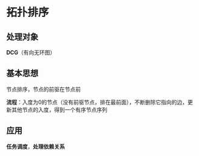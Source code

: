 # 拓扑排序
## 处理对象
**DCG**（有向无环图）
## 基本思想
节点排序，节点的前驱在节点前

**流程**：入度为0的节点（没有前驱节点，排在最前面），不断删除它指向的边，更新其他节点的入度，得到一个有序节点序列

## 应用
**任务调度**，**处理依赖关系**

